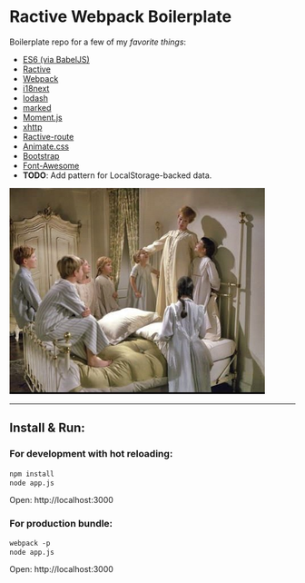 # Ractive Webpack Boilerplate

Boilerplate repo for a few of my *favorite things*:

* [ES6 (via BabelJS)](http://babeljs.io/)
* [Ractive](http://www.ractivejs.org/)
* [Webpack](http://webpack.github.io)
* [i18next](http://i18next.com/)
* [lodash](https://lodash.com/docshttps://github.com/chjj/marked)
* [marked](https://github.com/chjj/marked)
* [Moment.js](http://momentjs.com/)
* [xhttp](https://github.com/Mitranim/xhttp)
* [Ractive-route](https://github.com/MartinKolarik/ractive-route)
* [Animate.css](https://daneden.github.io/animate.css/)
* [Bootstrap](http://getbootstrap.com/)
* [Font-Awesome](http://fontawesome.io/)
* **TODO**: Add pattern for LocalStorage-backed data.

![](Readme.jpg)

----

## Install & Run:

### For development with hot reloading:

    npm install
    node app.js

Open: http://localhost:3000

### For production bundle:

    webpack -p
    node app.js

Open: http://localhost:3000
